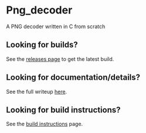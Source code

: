 # Png_decoder
A PNG decoder written in C from scratch

## Looking for builds?
See the [releases page](https://github.com/Cattimus/png_decoder/releases) to get the latest build.

## Looking for documentation/details?
See the  full writeup [here](https://github.com/Cattimus/png_decoder/wiki/How-does-this-project-work%3F).

## Looking for build instructions?
See the [build instructions](https://github.com/Cattimus/png_decoder/wiki/Build-instructions) page.
